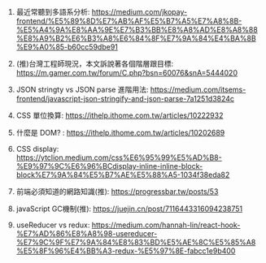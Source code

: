 1. 最近常聽到多語系分析: https://medium.com/jkopay-frontend/%E5%89%8D%E7%AB%AF%E5%B7%A5%E7%A8%8B-%E5%A4%9A%E8%AA%9E%E7%B3%BB%E8%A8%AD%E8%A8%88%E8%A9%B2%E6%B3%A8%E6%84%8F%E7%9A%84%E4%BA%8B%E9%A0%85-b60cc59dbe91

2. (推)台灣工程師現況，本文訴說著各個階層跟目標: https://m.gamer.com.tw/forum/C.php?bsn=60076&snA=5444020

3. JSON stringty vs JSON parse 進階用法: https://medium.com/itsems-frontend/javascript-json-stringify-and-json-parse-7a1251d3824c

4. CSS 單位換算: https://ithelp.ithome.com.tw/articles/10222932

5. 什麼是 DOM? : https://ithelp.ithome.com.tw/articles/10202689

6. CSS display: https://ytclion.medium.com/css%E6%95%99%E5%AD%B8-%E9%97%9C%E6%96%BCdisplay-inline-inline-block-block%E7%9A%84%E5%B7%AE%E5%88%A5-1034f38eda82

7. 前端必須知道的網路知識(推): https://progressbar.tw/posts/53

8. javaScript GC機制(推): https://juejin.cn/post/7116443316094238751

9. useReducer vs redux: https://medium.com/hannah-lin/react-hook-%E7%AD%86%E8%A8%98-usereducer-%E7%9C%9F%E7%9A%84%E8%83%BD%E5%AE%8C%E5%85%A8%E5%8F%96%E4%BB%A3-redux-%E5%97%8E-fabcc1e9b400